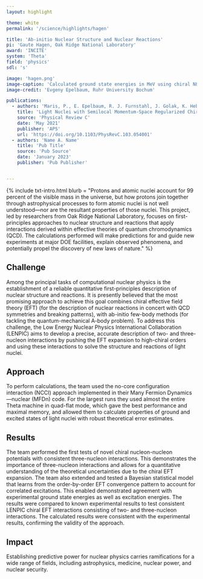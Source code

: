 ```yaml
---
layout: highlight

theme: white
permalink: '/science/highlights/hagen'

title: 'Ab-initio Nuclear Structure and Nuclear Reactions'
pi: 'Gaute Hagen, Oak Ridge National Laboratory'
award: 'INCITE'
system: 'Theta'
field: 'physics'
sdl: 's'

image: 'hagen.png' 
image-caption: 'Calculated ground state energies in MeV using chiral NLO and N2LO interactions (blue and green symbols) in comparison with experimental values (red levels).'
image-credit: 'Evgeny Epelbaum, Ruhr University Bochum'

publications:
  - authors: 'Maris, P., E. Epelbaum, R. J. Furnstahl, J. Golak, K. Hebeler, T. Hüther, H. Kamada, H. Krebs, U.-G. Meißner, J. A. Melendez, A. Nogga, P. Reinert, R. Roth, R. Skibiński, V. Soloviov, K. Topolnicki, J. P. Vary, Y. Volkotrub, H. Witała, and T. Wolfgruber'
    title: 'Light Nuclei with Semilocal Momentum-Space Regularized Chiral Interactions up to Third Order'
    source: 'Physical Review C'
    date: 'May 2021'
    publisher: 'APS'
    url: 'https://doi.org/10.1103/PhysRevC.103.054001'
  - authors: 'Name A. Name'
    title: 'Pub Title'
    source: 'Pub Source'
    date: 'January 2023'
    publisher: 'Pub Publisher'


---
```





{% include txt-intro.html 
    blurb = "Protons and atomic nuclei account for 99 percent of the visible mass in the universe, but how protons join together through astrophysical processes to form atomic nuclei is not well understood—nor are the resultant properties of those nuclei. This project, led by researchers from Oak Ridge National Laboratory, focuses on first-principles approaches to nuclear structure and reactions that apply interactions derived within effective theories of quantum chromodynamics (QCD). The calculations performed will make predictions for and guide new experiments at major DOE facilities, explain observed phenomena, and potentially propel the discovery of new laws of nature."
%}



## Challenge

Among the principal tasks of computational nuclear physics is the establishment of a reliable quantitative first-principles description of nuclear structure and reactions. It is presently believed that the most promising approach to achieve this goal combines chiral effective field theory (EFT) (for the description of nuclear reactions in concert with QCD symmetries and breaking patterns), with ab-initio few-body methods (for tackling the quantum-mechanical A-body problem). To address this challenge, the Low Energy Nuclear Physics International Collaboration (LENPIC) aims to develop a precise, accurate description of two- and three-nucleon interactions by pushing the EFT expansion to high-chiral orders and using these interactions to solve the structure and reactions of light nuclei.



## Approach

To perform calculations, the team used the no-core configuration interaction (NCCI) approach implemented in their Many Fermion Dynamics—nuclear (MFDn) code. For the largest runs they used almost the entire Theta machine in quad-flat mode, which gave the best performance and maximal memory, and allowed them to calculate properties of ground and excited states of light nuclei with robust theoretical error estimates.



## Results

The team performed the first tests of novel chiral nucleon-nucleon potentials with consistent three-nucleon interactions. This demonstrates the importance of three-nucleon interactions and allows for a quantitative understanding of the theoretical uncertainties due to the chiral EFT expansion. The team also extended and tested a Bayesian statistical model that learns from the order-by-order EFT convergence pattern to account for correlated excitations. This enabled demonstrated agreement with experimental ground state energies as well as excitation energies. The results were compared to known experimental results to test consistent LENPIC chiral EFT interactions consisting of two- and three-nucleon interactions. The calculated results were consistent with the experimental results, confirming the validity of the approach.



## Impact

Establishing predictive power for nuclear physics carries ramifications for a wide range of fields, including astrophysics, medicine, nuclear power, and nuclear security.
